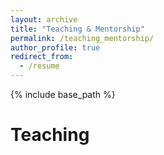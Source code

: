 ```yaml
---
layout: archive
title: "Teaching & Mentorship"
permalink: /teaching_mentorship/
author_profile: true
redirect_from:
  - /resume
---
```


{% include base_path %}

Teaching
======